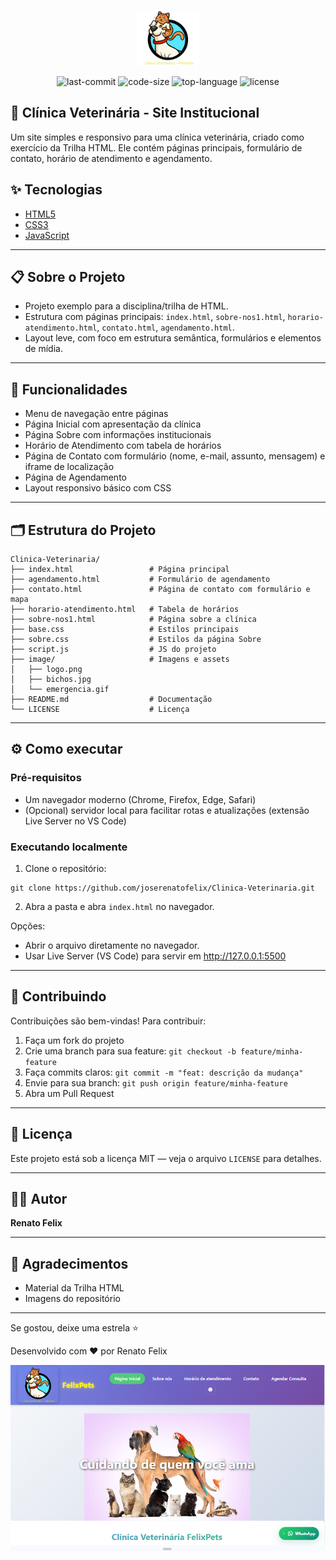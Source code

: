 <p align="center">
  <a href="https://developer.mozilla.org/docs/Web/HTML" target="_blank" rel="noopener">
    <img src="image/logo.png" width="100" alt="Logo do projeto" />
  </a>
</p>

<p align="center">
  <a><img src="https://img.shields.io/github/last-commit/joserenatofelix/Clinica-Veterinaria?style=for-the-badge&logo=github" alt="last-commit"/></a>
  <a><img src="https://img.shields.io/github/languages/code-size/joserenatofelix/Clinica-Veterinaria?style=for-the-badge&logo=github" alt="code-size"/></a>
  <a><img src="https://img.shields.io/github/languages/top/joserenatofelix/Clinica-Veterinaria?style=for-the-badge&logo=javascript" alt="top-language"/></a>
  <a><img src="https://img.shields.io/github/license/joserenatofelix/Clinica-Veterinaria?style=for-the-badge&logo=mit" alt="license"/></a>
</p>

## 🐾 Clínica Veterinária - Site Institucional

Um site simples e responsivo para uma clínica veterinária, criado como exercício da Trilha HTML. Ele contém páginas principais, formulário de contato, horário de atendimento e agendamento.

## ✨ Tecnologias

- [HTML5](https://developer.mozilla.org/pt-BR/docs/Web/HTML)
- [CSS3](https://developer.mozilla.org/pt-BR/docs/Web/CSS)
- [JavaScript](https://developer.mozilla.org/pt-BR/docs/Web/JavaScript)

---

## 📋 Sobre o Projeto

- Projeto exemplo para a disciplina/trilha de HTML.
- Estrutura com páginas principais: `index.html`, `sobre-nos1.html`, `horario-atendimento.html`, `contato.html`, `agendamento.html`.
- Layout leve, com foco em estrutura semântica, formulários e elementos de mídia.

---

## 📝 Funcionalidades

- Menu de navegação entre páginas
- Página Inicial com apresentação da clínica
- Página Sobre com informações institucionais
- Horário de Atendimento com tabela de horários
- Página de Contato com formulário (nome, e-mail, assunto, mensagem) e iframe de localização
- Página de Agendamento
- Layout responsivo básico com CSS

---

## 🗂️ Estrutura do Projeto

```
Clinica-Veterinaria/
├── index.html                 # Página principal
├── agendamento.html           # Formulário de agendamento
├── contato.html               # Página de contato com formulário e mapa
├── horario-atendimento.html   # Tabela de horários
├── sobre-nos1.html            # Página sobre a clínica
├── base.css                   # Estilos principais
├── sobre.css                  # Estilos da página Sobre
├── script.js                  # JS do projeto
├── image/                     # Imagens e assets
│   ├── logo.png
│   ├── bichos.jpg
│   └── emergencia.gif
├── README.md                  # Documentação
└── LICENSE                    # Licença
```

---

## ⚙️ Como executar

### Pré-requisitos

- Um navegador moderno (Chrome, Firefox, Edge, Safari)
- (Opcional) servidor local para facilitar rotas e atualizações (extensão Live Server no VS Code)

### Executando localmente

1. Clone o repositório:

```
git clone https://github.com/joserenatofelix/Clinica-Veterinaria.git
```

2. Abra a pasta e abra `index.html` no navegador.

Opções:
- Abrir o arquivo diretamente no navegador.
- Usar Live Server (VS Code) para servir em http://127.0.0.1:5500

---

## 🤝 Contribuindo

Contribuições são bem-vindas! Para contribuir:

1. Faça um fork do projeto
2. Crie uma branch para sua feature: `git checkout -b feature/minha-feature`
3. Faça commits claros: `git commit -m "feat: descrição da mudança"`
4. Envie para sua branch: `git push origin feature/minha-feature`
5. Abra um Pull Request

---

## 📄 Licença

Este projeto está sob a licença MIT — veja o arquivo `LICENSE` para detalhes.

---

## 👨‍💻 Autor

**Renato Felix**

---

## 🎉 Agradecimentos

- Material da Trilha HTML
- Imagens do repositório

---

Se gostou, deixe uma estrela ⭐

Desenvolvido com ❤️ por Renato Felix

![alt text](image.png)
